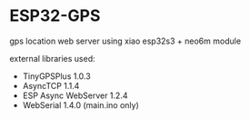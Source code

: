# ESP32-GPS
gps location web server using xiao esp32s3 + neo6m module

external libraries used:
 - TinyGPSPlus 1.0.3
 - AsyncTCP 1.1.4
 - ESP Async WebServer 1.2.4
 - WebSerial 1.4.0 (main.ino only)
